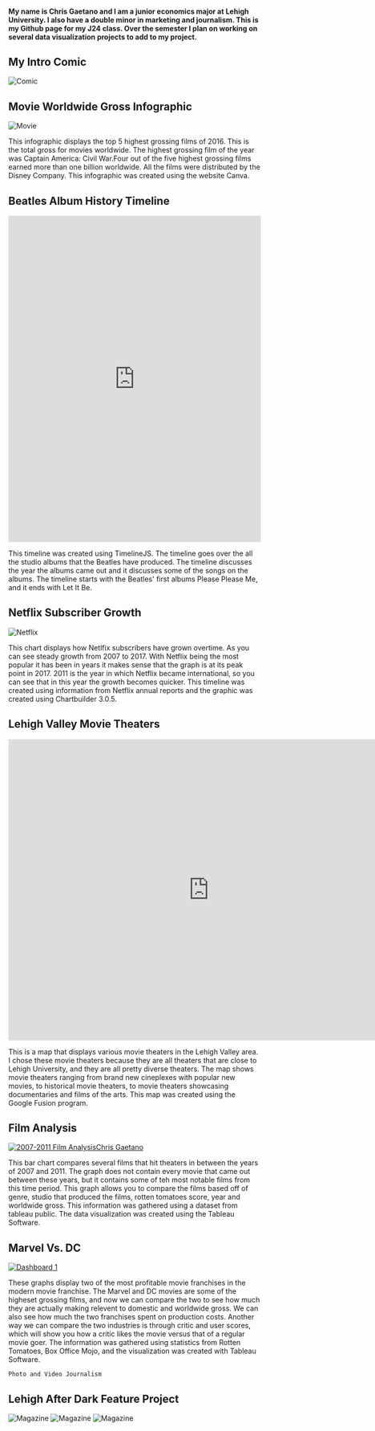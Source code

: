 #### My name is Chris Gaetano and I am a junior economics major at Lehigh University. I also have a double minor in marketing  and journalism. This is my Github page for my J24 class. Over the semester I plan on working on several data visualization projects to add to my project. 


## My Intro Comic

![Comic](https://raw.githubusercontent.com/ChrisGaetano/ChrisGaetano.github.io/master/Screen%20Shot%202017-10-09%20at%2011.35.26%20AM.png)

## Movie Worldwide Gross Infographic
![Movie](https://github.com/ChrisGaetano/ChrisGaetano.github.io/blob/master/Highest%20Grossing%20Filmsof%202016.png?raw=true)

This infographic displays the top 5 highest grossing films of 2016. This is the total gross for movies worldwide. The highest grossing film of the year was Captain America: Civil War.Four out of the five highest grossing films earned more than one billion worldwide. All the films were distributed by the Disney Company. This infographic was created using the website Canva.



##  Beatles Album History Timeline
<iframe src='https://cdn.knightlab.com/libs/timeline3/latest/embed/index.html?source=13vJG4x-IC2yt7Fe6AepFW62aBMUpGFn8__SrOH7WZtk&font=Default&lang=en&initial_zoom=2&height=650' width='100%' height='650' webkitallowfullscreen mozallowfullscreen allowfullscreen frameborder='0'></iframe>


This timeline was created using TimelineJS. The timeline goes over the all the studio albums that the Beatles have produced. The timeline discusses the year the albums came out and it discusses some of the songs on the albums. The timeline starts with the Beatles' first albums Please Please Me, and it ends with Let It Be. 


## Netflix Subscriber Growth

![Netflix](https://raw.githubusercontent.com/ChrisGaetano/ChrisGaetano.github.io/master/Worldwide_Netflix_Subscribers_Number_of_Subscribers_(In_Millions)_chartbuilder.png)

This chart displays how Netlfix subscribers have grown overtime. As you can see steady growth from 2007 to 2017. With Netflix being the most popular it has been in years it makes sense that the graph is at its peak point in 2017. 2011 is the year in which Netflix became international, so you can see that in this year the growth becomes quicker. This timeline was created using information from Netflix annual reports and the graphic was created using Chartbuilder 3.0.5.


## Lehigh Valley Movie Theaters

<iframe width="800" height="600" scrolling="no" frameborder="no" src="https://fusiontables.google.com/embedviz?q=select+col0+from+1XqPAgG2zvhZ-eBApC428NqI4asiczxN9LClyvXI1&amp;viz=MAP&amp;h=false&amp;lat=40.703753289321874&amp;lng=-75.40120270429685&amp;t=1&amp;z=11&amp;l=col0&amp;y=2&amp;tmplt=3&amp;hml=ONE_COL_LAT_LNG"></iframe>

This is a map that displays various movie theaters in the Lehigh Valley area. I chose these movie theaters because they are all theaters that are close to Lehigh University, and they are all pretty diverse theaters. The map shows movie theaters ranging from brand new cineplexes with popular new movies, to historical movie theaters, to movie theaters showcasing documentaries and films of the arts. This map was created using the Google Fusion program. 





## Film Analysis

<html>
<div class='tableauPlaceholder' id='viz1506528381382' style='position: relative'><noscript><a href='#'><img alt='2007-2011 Film AnalysisChris Gaetano ' src='https:&#47;&#47;public.tableau.com&#47;static&#47;images&#47;Fi&#47;Films_20&#47;Sheet1&#47;1_rss.png' style='border: none' /></a></noscript><object class='tableauViz'  style='display:none;'><param name='host_url' value='https%3A%2F%2Fpublic.tableau.com%2F' /> <param name='embed_code_version' value='2' /> <param name='site_root' value='' /><param name='name' value='Films_20&#47;Sheet1' /><param name='tabs' value='no' /><param name='toolbar' value='yes' /><param name='static_image' value='https:&#47;&#47;public.tableau.com&#47;static&#47;images&#47;Fi&#47;Films_20&#47;Sheet1&#47;1.png' /> <param name='animate_transition' value='yes' /><param name='display_static_image' value='yes' /><param name='display_spinner' value='yes' /><param name='display_overlay' value='yes' /><param name='display_count' value='yes' /><param name='filter' value='publish=yes' /></object></div>                <script type='text/javascript'>                    var divElement = document.getElementById('viz1506528381382');                    var vizElement = divElement.getElementsByTagName('object')[0];                    vizElement.style.width='100%';vizElement.style.height=(divElement.offsetWidth*0.75)+'px';                    var scriptElement = document.createElement('script');                    scriptElement.src = 'https://public.tableau.com/javascripts/api/viz_v1.js';                    vizElement.parentNode.insertBefore(scriptElement, vizElement);                </script>
</html>
  
 This bar chart compares several films that hit theaters in between the years of 2007 and 2011. The graph does not contain every movie that came out between these years, but it contains some of teh most notable films from this time period. This graph allows you to compare the films based off of genre, studio that produced the films, rotten tomatoes score, year and worldwide gross. This information was gathered using a dataset from tableau public. The data visualization was created using the Tableau Software.


 
## Marvel Vs. DC
<html>
<div class='tableauPlaceholder' id='viz1507732531697' style='position: relative'><noscript><a href='#'><img alt='Dashboard 1 ' src='https:&#47;&#47;public.tableau.com&#47;static&#47;images&#47;DC&#47;DCEU&#47;Dashboard1&#47;1_rss.png' style='border: none' /></a></noscript><object class='tableauViz'  style='display:none;'><param name='host_url' value='https%3A%2F%2Fpublic.tableau.com%2F' /> <param name='embed_code_version' value='2' /> <param name='site_root' value='' /><param name='name' value='DCEU&#47;Dashboard1' /><param name='tabs' value='no' /><param name='toolbar' value='yes' /><param name='static_image' value='https:&#47;&#47;public.tableau.com&#47;static&#47;images&#47;DC&#47;DCEU&#47;Dashboard1&#47;1.png' /> <param name='animate_transition' value='yes' /><param name='display_static_image' value='yes' /><param name='display_spinner' value='yes' /><param name='display_overlay' value='yes' /><param name='display_count' value='yes' /><param name='filter' value='publish=yes' /></object></div>                <script type='text/javascript'>                    var divElement = document.getElementById('viz1507732531697');                    var vizElement = divElement.getElementsByTagName('object')[0];                    vizElement.style.width='100%';vizElement.style.height=(divElement.offsetWidth*0.75)+'px';                    var scriptElement = document.createElement('script');                    scriptElement.src = 'https://public.tableau.com/javascripts/api/viz_v1.js';                    vizElement.parentNode.insertBefore(scriptElement, vizElement);                </script>

</html>
  
  These graphs display two of the most profitable movie franchises in the modern movie franchise. The Marvel and DC movies are some of the higheset grossing films, and now we can compare the two to see how much they are actually making relevent to domestic and worldwide gross. We can also see how much the two franchises spent on production costs. Another way we can compare the two industries is through critic and user scores, which will show you how a critic likes the movie versus that of a regular movie goer. The information was gathered using statistics from Rotten Tomatoes, Box Office Mojo, and the visualization was created with Tableau Software. 
  
 
   
    Photo and Video Journalism 
 
 ## Lehigh After Dark Feature Project
  
  ![Magazine](https://raw.githubusercontent.com/ChrisGaetano/ChrisGaetano.github.io/master/Lehigh%20After%20Dark%20Magazine%20Cover.jpg)
  ![Magazine](https://raw.githubusercontent.com/ChrisGaetano/ChrisGaetano.github.io/master/Lehigh%20After%20Dark%20Magazine%20Cover2.jpg)
  ![Magazine](https://raw.githubusercontent.com/ChrisGaetano/ChrisGaetano.github.io/master/Lehigh%20After%20Dark%20Magazine%20Cover3.jpg)


